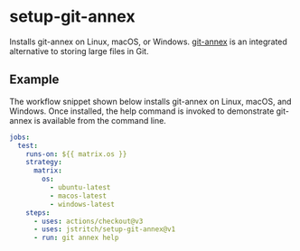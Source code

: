 # setup-git-annex

Installs git-annex on Linux, macOS, or Windows.
[git-annex](https://git-annex.branchable.com/) is an integrated alternative to storing large files in Git.

## Example

The workflow snippet shown below installs git-annex on Linux, macOS, and Windows.
Once installed, the help command is invoked to demonstrate git-annex is available from the command line.

```yaml
jobs:
  test:
    runs-on: ${{ matrix.os }}
    strategy:
      matrix:
        os:
          - ubuntu-latest
          - macos-latest
          - windows-latest
    steps:
      - uses: actions/checkout@v3
      - uses: jstritch/setup-git-annex@v1
      - run: git annex help
```
